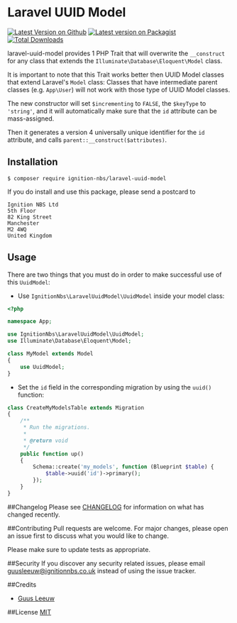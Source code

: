 # Laravel UUID Model

[![Latest Version on Github](https://img.shields.io/github/v/tag/ignition-nbs/laravel-uuid-model?style=plastic)](https://github.com/ignition-nbs/laravel-uuid-model)
[![Latest version on Packagist](https://img.shields.io/packagist/v/ignition-nbs/laravel-uuid-model?style=plastic)](https://packagist.org/packages/ignition-nbs/laravel-uuid-model)
[![Total Downloads](https://img.shields.io/packagist/dt/ignition-nbs/laravel-uuid-model?style=plastic)](https://packagist.org/packages/ignition-nbs/laravel-uuid-model)

laravel-uuid-model provides 1 PHP Trait that will overwrite the `__construct`
for any class that extends the `Illuminate\Database\Eloquent\Model` class.

It is important to note that this Trait works better then UUID Model classes
that extend Laravel's `Model` class: Classes that have intermediate parent
classes (e.g. `App\User`) will not work with those type of UUID Model classes.

The new constructor will set `$incrementing` to `FALSE`, the `$keyType` to
`'string'`, and it will automatically make sure that the `id` attribute can be
mass-assigned.

Then it generates a version 4 universally unique identifier for the `id`
attribute, and calls `parent::__construct($attributes)`.

## Installation

```shell script
$ composer require ignition-nbs/laravel-uuid-model
```

If you do install and use this package, please send a postcard to
```text
Ignition NBS Ltd
5th Floor
82 King Street
Manchester
M2 4WQ
United Kingdom
```

## Usage

There are two things that you must do in order to make successful use of this
`UuidModel`:
* Use `IgnitionNbs\LaravelUuidModel\UuidModel` inside your model class:
```php
<?php

namespace App;

use IgnitionNbs\LaravelUuidModel\UuidModel;
use Illuminate\Database\Eloquent\Model;

class MyModel extends Model
{
	use UuidModel;
}
```
* Set the `id` field in the corresponding migration by using the `uuid()`
function:
```php
class CreateMyModelsTable extends Migration
{
    /**
     * Run the migrations.
     *
     * @return void
     */
    public function up()
    {
        Schema::create('my_models', function (Blueprint $table) {
            $table->uuid('id')->primary();
        });
    }
}
``` 

##Changelog
Please see [CHANGELOG](./CHANGELOG.md) for information on what has changed
recently.

##Contributing
Pull requests are welcome. For major changes, please open an issue first to
discuss what you would like to change.

Please make sure to update tests as appropriate.

##Security
If you discover any security related issues, please email
[guusleeuw@ignitionnbs.co.uk](mailto:guusleeuw@ignitionnbs.co.uk) instead of
using the issue tracker.

##Credits
* [Guus Leeuw](https://twitter.com/PHPGuus)

##License
[MIT](./LICENSE.md)